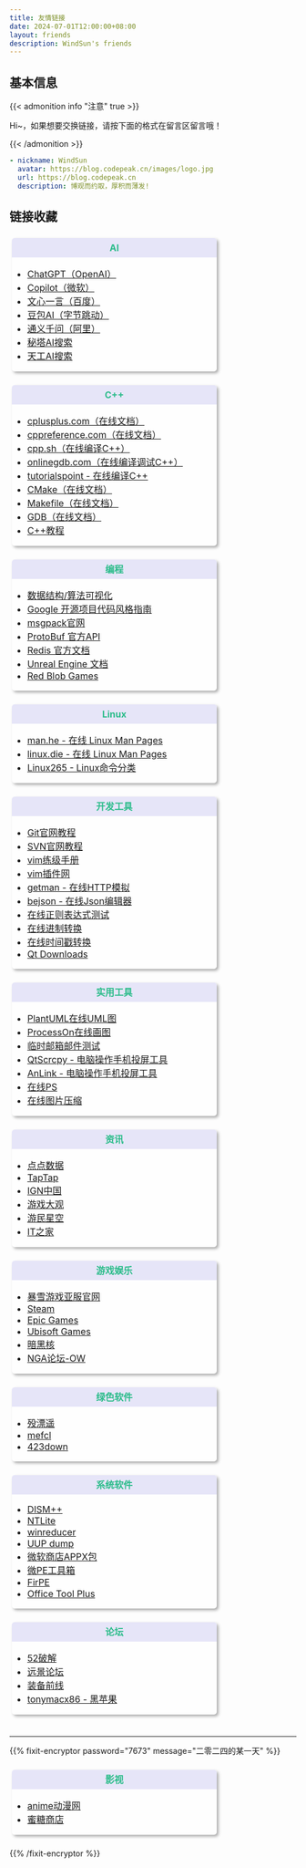 ```yaml
---
title: 友情链接
date: 2024-07-01T12:00:00+08:00
layout: friends
description: WindSun's friends
---
```



## 基本信息
{{< admonition info "注意" true >}}

Hi~，如果想要交换链接，请按下面的格式在留言区留言哦！

{{< /admonition >}}
```yaml
- nickname: WindSun
  avatar: https://blog.codepeak.cn/images/logo.jpg
  url: https://blog.codepeak.cn
  description: 博观而约取，厚积而薄发!
```

## 链接收藏

<!DOCTYPE html>  
<html>  
<head>
    <style>  
      .collection-links {
          margin-top: 1.5rem;
          display: flex;
          flex-direction: row;
          justify-content: space-between;
          flex-wrap: wrap;
      }
      @media (max-width: 576px) {
          .collection-links {
              justify-content: space-around;
          }
      }
      .collection-link {
          width: 360px;
          height: auto;
          font-size: 1rem;
          background: rgba(255, 255, 255, 0.3);
          box-sizing: border-box;
          box-shadow: 3px 3px 5px #aaa;
          -webkit-border-radius: 5px;
          -moz-border-radius: 5px;
          border-radius: 5px;
          border: none;
          transition-duration: 0.3s;
          margin-bottom: 1.5rem;
          margin-left: 0.25rem;
          margin-right: 0.25rem;
          flex-direction: column;
          [data-theme='dark'] & {
            background: rgba(255, 255, 255, 0.1);
          }
      }
      .card-name {
          display: block;
          position: relative;
          font-weight: bold;
          max-width: 100%;
          overflow: hidden;
          white-space: nowrap;
          text-overflow: ellipsis;
          line-height: 18px;
          padding-top: 0.5rem;
          padding-bottom: 0.5rem;
          background-color: #e6e5f8;
          color: #2bbc8a;
          border-radius: 5px 5px 0px 0px;
          text-align: center;
          [data-theme='dark'] & {
            background-color: #2d333b;
          }
      }
      .link-content {
        text-align: left;
      }
    </style>  
</head>  
<body>
  <div class="collection-links">
    <!-- -------------------------------------AI------------------------------------------------- -->
    <div class="collection-link">
      <span class="card-name">AI</span>
      <div class="link-content">
        <ul class="link-ul">
            <li> <a href="https://chatgpt.com/" target="_blank">ChatGPT（OpenAI）</a> </li>
            <li> <a href="https://copilot.microsoft.com/" target="_blank">Copilot（微软）</a> </li>
            <li> <a href="https://yiyan.baidu.com/" target="_blank">文心一言（百度）</a> </li>
            <li> <a href="https://www.doubao.com/chat/" target="_blank">豆包AI（字节跳动）</a> </li>
            <li> <a href="https://tongyi.aliyun.com/qianwen/" target="_blank">通义千问（阿里）</a> </li>
            <li> <a href="https://metaso.cn/" target="_blank">秘塔AI搜索</a> </li>
            <li> <a href="https://www.tiangong.cn/" target="_blank">天工AI搜索</a> </li>
        </ul>
      </div>
    </div>
    <!-- -------------------------------------C++------------------------------------------------- -->
    <div class="collection-link">
      <span class="card-name">C++</span>
      <div class="link-content">
        <ul>
            <li> <a href="https://cplusplus.com/reference/" target="_blank">cplusplus.com（在线文档）</a> </li>
            <li> <a href="https://zh.cppreference.com/w/cpp" target="_blank">cppreference.com（在线文档）</a> </li>
            <li> <a href="https://cpp.sh/" target="_blank">cpp.sh（在线编译C++）</a> </li>
            <li> <a href="https://www.onlinegdb.com/" target="_blank">onlinegdb.com（在线编译调试C++）</a> </li>
            <li> <a href="https://www.tutorialspoint.com/compile_cpp_online.php" target="_blank">tutorialspoint - 在线编译C++</a> </li>
            <li> <a href="https://cmake.org/cmake/help/latest/index.html" target="_blank">CMake（在线文档）</a> </li>
            <li> <a href="https://www.gnu.org/software/make/manual/make.html" target="_blank">Makefile（在线文档）</a> </li>
            <li> <a href="https://sourceware.org/gdb/current/onlinedocs/gdb.html/" target="_blank">GDB（在线文档）</a> </li>
            <li> <a href="https://thispointer.com/c11-tutorial/" target="_blank">C++教程</a> </li>
        </ul>
      </div>
    </div>
    <!-- ------------------------------------- 编程相关 ------------------------------------------------- -->
    <div class="collection-link">
      <span class="card-name">编程</span>
      <div class="link-content">
        <ul>
            <li> <a href="https://www.cs.usfca.edu/~galles/visualization/Algorithms.html" target="_blank">数据结构/算法可视化</a> </li>
            <li> <a href="https://zh-google-styleguide.readthedocs.io/en/latest/index.html" target="_blank">Google 开源项目代码风格指南</a> </li>
            <li> <a href="https://msgpack.org/" target="_blank">msgpack官网</a> </li>
            <li> <a href="https://protobuf.dev/reference/cpp/api-docs/#google.protobuf" target="_blank">ProtoBuf 官方API</a> </li>
            <li> <a href="https://redis.io/docs/latest/" target="_blank">Redis 官方文档</a> </li>
            <li> <a href="https://dev.epicgames.com/documentation/zh-cn/unreal-engine/" target="_blank">Unreal Engine 文档</a> </li>
            <li> <a href="https://www.redblobgames.com/" target="_blank">Red Blob Games</a> </li>
        </ul>
      </div>
    </div>
    <!-- ------------------------------------- Linux ------------------------------------------------- -->
    <div class="collection-link">
      <span class="card-name">Linux</span>
      <div class="link-content">
        <ul>
            <li> <a href="http://man.he.net/" target="_blank">man.he - 在线 Linux Man Pages</a> </li>
            <li> <a href="https://linux.die.net/man/" target="_blank">linux.die - 在线 Linux Man Pages</a> </li>
            <li> <a href="https://linux265.com/course/linux-commands.html" target="_blank">Linux265 - Linux命令分类</a> </li>
        </ul>
      </div>
    </div>
    <!-- ------------------------------------- 开发工具 ------------------------------------------------- -->
    <div class="collection-link">
      <span class="card-name">开发工具</span>
      <div class="link-content">
        <ul>
            <li> <a href="https://git-scm.com/book/zh/v2" target="_blank">Git官网教程</a> </li>
            <li> <a href="https://svnbook.red-bean.com/" target="_blank">SVN官网教程</a> </li>
            <li> <a href="https://vim.wxnacy.com/#docs/key-position" target="_blank">vim练级手册</a> </li>
            <li> <a href="https://vim.hizdm.cn/" target="_blank">vim插件网</a> </li>
            <li> <a href="https://getman.cn/" target="_blank">getman - 在线HTTP模拟</a> </li>
            <li> <a href="https://www.bejson.com/jsoneditoronline/index.html" target="_blank">bejson - 在线Json编辑器</a> </li>
            <li> <a href="https://www.jyshare.com/front-end/854/" target="_blank">在线正则表达式测试</a> </li>
            <li> <a href="https://www.yeyulingfeng.com/tools/jinzhi/index.html" target="_blank">在线进制转换</a> </li>
            <li> <a href="https://www.bejson.com/convert/unix/index.html" target="_blank">在线时间戳转换</a> </li>
            <li> <a href="https://download.qt.io/" target="_blank">Qt Downloads</a> </li>
        </ul>
      </div>
    </div>
    <!-- ------------------------------------- 实用工具 ------------------------------------------------- -->
    <div class="collection-link">
      <span class="card-name">实用工具</span>
      <div class="link-content">
        <ul>
            <li> <a href="https://plantuml.com/zh/" target="_blank">PlantUML在线UML图</a> </li>
            <li> <a href="https://www.processon.com/" target="_blank">ProcessOn在线画图</a> </li>
            <li> <a href="https://www.snapmail.cc/" target="_blank">临时邮箱邮件测试</a> </li>
            <li> <a href="https://github.com/barry-ran/QtScrcpy" target="_blank">QtScrcpy - 电脑操作手机投屏工具</a> </li>
            <li> <a href="https://cn.anlinksoft.com/" target="_blank">AnLink - 电脑操作手机投屏工具</a> </li>
            <li> <a href="https://ps.gaoding.com/" target="_blank">在线PS</a> </li>
            <li> <a href="https://imgtool.net/imagecompress/" target="_blank">在线图片压缩</a> </li>
        </ul>
      </div>
    </div>
    <!-- ------------------------------------- 资讯 ------------------------------------------------- -->
    <div class="collection-link">
      <span class="card-name">资讯</span>
      <div class="link-content">
        <ul>
            <li> <a href="https://app.diandian.com/rank/ios/" target="_blank">点点数据</a> </li>
            <li> <a href="https://www.taptap.cn/top/download" target="_blank">TapTap</a> </li>
            <li> <a href="https://www.ign.com.cn/" target="_blank">IGN中国</a> </li>
            <li> <a href="http://www.gamelook.com.cn/" target="_blank">游戏大观</a> </li>
            <li> <a href="https://www.gamersky.com/pcgame/" target="_blank">游民星空</a> </li>
            <li> <a href="https://www.ithome.com/" target="_blank">IT之家</a> </li>
        </ul>
      </div>
    </div>
    <!-- ------------------------------------- 游戏娱乐 ------------------------------------------------- -->
    <div class="collection-link">
      <span class="card-name">游戏娱乐</span>
      <div class="link-content">
        <ul>
            <li> <a href="https://www.blizzard.com/zh-tw/" target="_blank">暴雪游戏亚服官网</a> </li>
            <li> <a href="https://store.steampowered.com/search/?filter=topsellers" target="_blank">Steam</a> </li>
            <li> <a href="https://store.epicgames.com/zh-CN/" target="_blank">Epic Games</a> </li>
            <li> <a href="https://www.ubisoft.com/en-us/games?platforms=PC" target="_blank">Ubisoft Games</a> </li>
            <li> <a href="https://www.d2core.com/" target="_blank">暗黑核</a> </li>
            <li> <a href="https://bbs.nga.cn/thread.php?fid=459" target="_blank">NGA论坛-OW</a> </li>
        </ul>
      </div>
    </div>
    <!-- ------------------------------------- 绿色软件 ------------------------------------------------- -->
    <div class="collection-link">
      <span class="card-name">绿色软件</span>
      <div class="link-content">
        <ul>
            <li> <a href="https://www.mpyit.com/" target="_blank">殁漂遥</a> </li>
            <li> <a href="https://www.mefcl.com//" target="_blank">mefcl</a> </li>
            <li> <a href="https://www.423down.com/" target="_blank">423down</a> </li>
        </ul>
      </div>
    </div>
    <!-- ------------------------------------- 系统软件 ------------------------------------------------- -->
    <div class="collection-link">
      <span class="card-name">系统软件</span>
      <div class="link-content">
        <ul>
            <li> <a href="https://github.com/Chuyu-Team/Dism-Multi-language" target="_blank">DISM++</a> </li>
            <li> <a href="https://www.ntlite.com/download/" target="_blank">NTLite</a> </li>
            <li> <a href="https://www.winreducer.net/software.html" target="_blank">winreducer</a> </li>
            <li> <a href="https://www.uupdump.cn/" target="_blank">UUP dump</a> </li>
            <li> <a href="https://store.rg-adguard.net/" target="_blank">微软商店APPX包</a> </li>
            <li> <a href="https://www.wepe.com.cn/" target="_blank">微PE工具箱</a> </li>
            <li> <a href="https://www.firpe.cn/" target="_blank">FirPE</a> </li>
            <li> <a href="https://otp.landian.vip/zh-cn/" target="_blank">Office Tool Plus</a> </li>
        </ul>
      </div>
    </div>
    <!-- ------------------------------------- 论坛 ------------------------------------------------- -->
    <div class="collection-link">
      <span class="card-name">论坛</span>
      <div class="link-content">
        <ul>
            <li> <a href="https://www.52pojie.cn/" target="_blank">52破解</a> </li>
            <li> <a href="https://bbs.pcbeta.com/" target="_blank">远景论坛</a> </li>
            <li> <a href="https://www.zfrontier.com/" target="_blank">装备前线</a> </li>
            <li> <a href="https://www.tonymacx86.com/" target="_blank">tonymacx86 - 黑苹果</a> </li>
        </ul>
      </div>
    </div>
  </div>
</body>  
</html>

---

<!-- 加密链接 -->
{{% fixit-encryptor password="7673" message="二零二四的某一天" %}}
<!DOCTYPE html>  
<html>  
<head>
</head>  
<body>
  <div class="collection-links">
    <!-- 卡片 -->
    <div class="collection-link">
      <span class="card-name">影视</span>
      <div class="link-content">
        <ul>
            <li> <a href="https://anime.girigirilove.com/" target="_blank">anime动漫网</a> </li>
            <li> <a href="https://metshop.cn/Shop" target="_blank">蜜糖商店</a> </li>
        </ul>
      </div>
    </div>
  </div>
</body>  
</html>
{{% /fixit-encryptor %}}